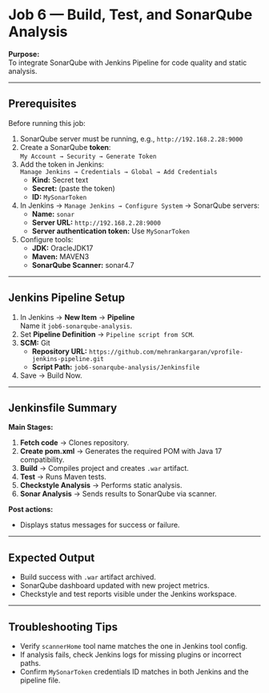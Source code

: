 # Job 6 — Build, Test, and SonarQube Analysis

**Purpose:**  
To integrate SonarQube with Jenkins Pipeline for code quality and static analysis.

---

## Prerequisites

Before running this job:

1. SonarQube server must be running, e.g., `http://192.168.2.28:9000`
2. Create a SonarQube **token**:  
   `My Account → Security → Generate Token`
3. Add the token in Jenkins:  
   `Manage Jenkins → Credentials → Global → Add Credentials`
   - **Kind:** Secret text  
   - **Secret:** (paste the token)  
   - **ID:** `MySonarToken`
4. In Jenkins → `Manage Jenkins → Configure System` → SonarQube servers:  
   - **Name:** `sonar`  
   - **Server URL:** `http://192.168.2.28:9000`  
   - **Server authentication token:** Use `MySonarToken`
5. Configure tools:  
   - **JDK:** OracleJDK17  
   - **Maven:** MAVEN3  
   - **SonarQube Scanner:** sonar4.7

---

## Jenkins Pipeline Setup

1. In Jenkins → **New Item** → **Pipeline**  
   Name it `job6-sonarqube-analysis`.
2. Set **Pipeline Definition** → `Pipeline script from SCM`.
3. **SCM:** Git  
   - **Repository URL:** `https://github.com/mehrankargaran/vprofile-jenkins-pipeline.git`
   - **Script Path:** `job6-sonarqube-analysis/Jenkinsfile`
4. Save → Build Now.

---

## Jenkinsfile Summary

**Main Stages:**
1. **Fetch code** → Clones repository.  
2. **Create pom.xml** → Generates the required POM with Java 17 compatibility.  
3. **Build** → Compiles project and creates `.war` artifact.  
4. **Test** → Runs Maven tests.  
5. **Checkstyle Analysis** → Performs static analysis.  
6. **Sonar Analysis** → Sends results to SonarQube via scanner.  

**Post actions:**
- Displays status messages for success or failure.

---

## Expected Output
- Build success with `.war` artifact archived.  
- SonarQube dashboard updated with new project metrics.  
- Checkstyle and test reports visible under the Jenkins workspace.

---

## Troubleshooting Tips
- Verify `scannerHome` tool name matches the one in Jenkins tool config.
- If analysis fails, check Jenkins logs for missing plugins or incorrect paths.
- Confirm `MySonarToken` credentials ID matches in both Jenkins and the pipeline file.

